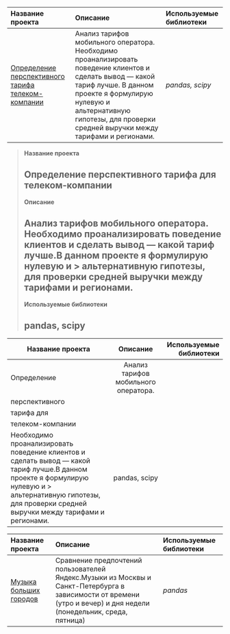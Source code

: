 




| Название проекта | Описание | Используемые библиотеки | 
| :---------------------- | :---------------------- | :---------------------- |
| [Определение перспективного тарифа телеком-компании](company_rate) | Анализ тарифов мобильного оператора. Необходимо проанализировать поведение клиентов и сделать вывод — какой тариф лучше. В данном проекте я формулирую нулевую и альтернативную гипотезы, для проверки средней выручки между тарифами и регионами.| *pandas, scipy* |









> **Название проекта**
> ## Определение перспективного тарифа для телеком-компании
> **Описание**
> ## Анализ тарифов мобильного оператора. Необходимо проанализировать поведение клиентов и сделать вывод — какой тариф лучше.В данном проекте я формулирую нулевую и > альтернативную гипотезы, для проверки средней выручки между тарифами и регионами.
> **Используемые библиотеки**
> ## pandas, scipy


| **Название проекта**       | **Описание**       | **Используемые библиотеки** |
| ------------- |:------------------:| -----:|
| Определение         | Анализ тарифов мобильного оператора.
| перспективного 
| тарифа для 
| телеком-компании      
Необходимо проанализировать поведение клиентов и сделать вывод — какой тариф лучше.В данном проекте я формулирую нулевую и > альтернативную гипотезы, для проверки средней выручки между тарифами и регионами.    | pandas, scipy |

| Название проекта | Описание | Используемые библиотеки | 
| :---------------------- | :---------------------- | :---------------------- |
| [Музыка больших городов](big_cities_music) | Сравнение предпочтений пользователей Яндекс.Музыки из Москвы и Санкт-Петербурга в зависимости от времени (утро и вечер) и дня недели (понедельник, среда, пятница)| *pandas* |
